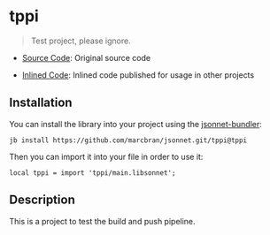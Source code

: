 # tppi

> Test project, please ignore.

- [Source Code](https://github.com/marcbran/devsonnet/tree/main/examples/pkg/tppi): Original source code

- [Inlined Code](https://github.com/marcbran/jsonnet/blob/tppi/tppi/main.libsonnet): Inlined code published for usage in other projects

## Installation

You can install the library into your project using the [jsonnet-bundler](https://github.com/jsonnet-bundler/jsonnet-bundler):

```shell
jb install https://github.com/marcbran/jsonnet.git/tppi@tppi
```

Then you can import it into your file in order to use it:

```jsonnet
local tppi = import 'tppi/main.libsonnet';
```

## Description

This is a project to test the build and push pipeline.
